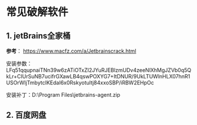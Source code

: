 # 常见破解软件

## 1. jetBrains全家桶

**参考**： https://www.macfz.com/a/Jetbrainscrack.html

安装参数：LFq51qqupnaiTNn39w6zATiOTxZI2JYuRJEBlzmUDv4zeeNlXhMgJZVb0q5QkLr+CIUrSuNB7ucifrGXawLB4qswPOXYG7+ItDNUR/9UkLTUWlnHLX07hnR1USOrWIjTmbytcIKEdaI6x0RskyotuItj84xxoSBP/iRBW2EHpOc 

安装补丁：D:\Program Files\jetbrains-agent.zip

## 2. 百度网盘

